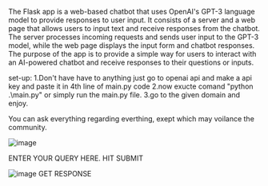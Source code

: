 The Flask app is a web-based chatbot that uses OpenAI's GPT-3 language model to provide responses to user input. It consists of a server and a web page that allows users to input text and receive responses from the chatbot. The server processes incoming requests and sends user input to the GPT-3 model, while the web page displays the input form and chatbot responses. The purpose of the app is to provide a simple way for users to interact with an AI-powered chatbot and receive responses to their questions or inputs.

set-up: 1.Don't have have to anything just go to openai api and make a api key and paste it in 4th line of main.py code
2.now exucte comand "python .\main.py" or simply run the main.py file.
3.go to the given domain and enjoy.

You can ask everything regarding everthing, exept which may voilance the community.

![image](https://user-images.githubusercontent.com/76025844/236306722-9205b07a-d84e-4aae-bb52-888641a68cd0.png)





ENTER YOUR QUERY HERE. HIT SUBMIT






![image](https://user-images.githubusercontent.com/76025844/236307857-4d7332a6-6f61-41c8-a391-f9704cb4f7ac.png)
GET RESPONSE

